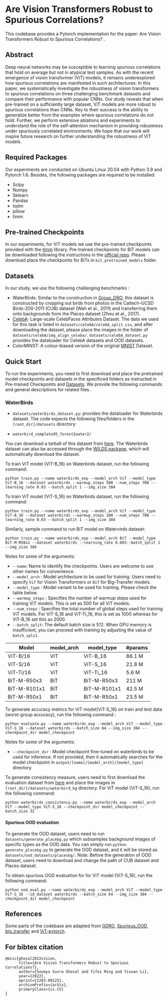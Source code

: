 # Are Vision Transformers Robust to Spurious Correlations?
This codebase provides a Pytorch implementation for the paper: Are Vision Transformers Robust to Spurious Correlations? . 

## Abstract
Deep neural networks may be susceptible to learning spurious correlations that hold on average but not in atypical test samples. As with the recent emergence of vision transformer (ViT) models, it remains underexplored how spurious correlations are manifested in such architectures. In this paper, we systematically investigate the robustness of vision transformers to spurious correlations on three challenging benchmark datasets and compare their performance with popular CNNs. Our study reveals that when pre-trained on a sufficiently large dataset, ViT models are more robust to spurious correlations than CNNs. Key to their success is the ability to generalize better from the examples where spurious correlations do not hold. Further, we perform extensive ablations and experiments to understand the role of the self-attention mechanism in providing robustness under spuriously correlated environments. We hope that our work will inspire future research on further understanding the robustness of ViT models.

## Required Packages
Our experiments are conducted on Ubuntu Linux 20.04 with Python 3.9 and Pytorch 1.6. Besides, the following packages are required to be installed:
* Scipy
* Numpy
* Sklearn
* Pandas
* tqdm
* pillow
* timm

## Pre-trained Checkpoints
In our experiments, for ViT models we use the pre-trained checkpoints provided with the [timm](https://github.com/rwightman/pytorch-image-models/tree/master/timm) library. Pre-trained checkpoints for BiT models can be downloaded following the instructions in the [official repo](https://github.com/google-research/big_transfer/blob/master/README.md). Please download place the checkpoints for BiTs in `bit_pretrained_models` folder.

## Datasets

In our study, we use the following challenging benchmarks :
  - WaterBirds:  Similar to the construction in [Group_DRO](https://github.com/kohpangwei/group_DRO), this dataset is constructed by cropping out birds from photos in the Caltech-UCSD Birds-200-2011 (CUB) dataset (Wah et al., 2011) and transferring them onto backgrounds from the Places dataset (Zhou et al., 2017).
  - [CelebA](http://mmlab.ie.cuhk.edu.hk/projects/CelebA.html): Large-scale CelebFaces Attributes Dataset. The data we used for this task is listed in `datasets/celebA/celebA_split.csv`, and after downloading the dataset, please place the images in the folder of `datasets/celebA/img_align_celeba/`. `datasets/celebA_dataset.py` provides the dataloader for CelebA datasets and OOD datasets.
  - ColorMINST:  A colour-biased version of the original [MNIST](http://yann.lecun.com/exdb/mnist/) Dataset. 

## Quick Start
To run the experiments, you need to first download and place the pretrained model checkpoints and datasets in the specificed folders as instructed in Pre-trained Checkpoints and [Datasets](#Datasets). We provide the following commands and general descriptions for related files.

### WaterBirds
* `datasets/waterbirds_dataset.py`: provides the dataloader for Waterbirds dataset.
The code expects the following files/folders in the `[root_dir]/datasets` directory:

- `waterbird_complete95_forest2water2/`

You can download a tarball of this dataset from [here](https://nlp.stanford.edu/data/dro/waterbird_complete95_forest2water2.tar.gz). The Waterbirds dataset can also be accessed through the [WILDS package](https://github.com/p-lambda/wilds), which will automatically download the dataset.

To train ViT model (ViT-B_16) on Waterbirds dataset, run the following command:
```
python train.py --name waterbirds_exp --model_arch ViT --model_type ViT-B_16 --dataset waterbirds --warmup_steps 500 --num_steps 700 --learning_rate 0.03 --batch_split 1 --img_size 384
```
To train ViT model (ViT-S_16) on Waterbirds dataset, run the following command:
```
python train.py --name waterbirds_exp --model_arch ViT --model_type ViT-B_16 --dataset waterbirds --warmup_steps 100 --num_steps 700 --learning_rate 0.03 --batch_split 1 --img_size 384
```

Similarly, sample command to run BiT model on Watervirds dataset:
```
python train.py --name waterbirds_exp --model_arch BiT --model_type BiT-M-R50x1 --dataset waterbirds --learning_rate 0.003--batch_split 1 --img_size 384
```
Notes for some of the arguments:
* `--name`: Name to identify the checkpoints. Users are welcome to use other names for convenience.
* `--model_arch` : Model architecture to be used for training. Users need to specify `ViT` for Vision Transformers or `BiT` for Big-Transfer models.
* `--model_type` : Model variant to be used for training. Please check the table below.
* `--warmup_steps` : Specifies the number of warmup steps used for training ViT models. This is set as 500 for all ViT models.
* `--num_steps` : Specifies the total number of global steps used for training ViT models. For ViT-S_16 and ViT-Ti_16, this is set as 1000 whereas for ViT-B_16 set this as 2000.
* `--batch_split`: The default batch size is 512. When GPU memory is insufficient, you can proceed with training by adjusting the value of `batch_split`.

| Model        | model_arch | model_type   | #params |
|--------------|------------|--------------|---------|
| ViT-B/16     | ViT        | ViT-B_16     | 86.1 M  |
| ViT-S/16     | ViT        | ViT-S_16     | 21.8 M  |
| ViT-Ti/16    | ViT        | ViT-Ti_16    | 5.6 M   |
| BiT-M-R50x3  | BiT        | BiT-M-R50x3  | 211 M   |
| BiT-M-R101x1 | BiT        | BiT-M-R101x1 | 42.5 M  |
| BiT-M-R50x1  | BiT        | BiT-M-R50x1  | 23.5 M  |

To generate accuracy metrics for ViT model(ViT-S_16) on train and test data (worst-group accuracy), run the following command :
```
python evaluate.py --name waterbirds_exp --model_arch ViT --model_type ViT-S_16 --dataset waterbirds --batch_size 64 --img_size 384 --checkpoint_dir model_checkpoint
```
Notes for some of the arguments:

* `--checkpoint_dir` : Model checkpoint fine-tuned on waterbirds to be used for inference. If not provided, then it automatically searches for the model checkpoint in `output/[name]/[model_arch]/[model_type]` directory.

To generate consistency measure, users need to first download the evaluation dataset from [here](https://www.dropbox.com/s/eq32ww5bmailgaj/waterbird_bg.zip?dl=0) and place the images in `[root_dir]/datasets/waterbird_bg` directory. For ViT model (ViT-S_16), run the following command: 

```
python waterbirds_consistency.py --name waterbirds_exp --model_arch ViT --model_type ViT-S_16 --checkpoint_dir model_checkpoint --batch_size 32
```

#### Spurious OOD evaluation
To generate the OOD dataset, users need to run `datasets/generate_placebg.py` which subsamples background images of specific types as the OOD data. You can simply run `python generate_placebg.py` to generate the OOD dataset, and it will be stored as `datasets/ood_datasets/placesbg/`. Note: Before the generation of OOD dataset, users need to download and change the path of CUB dataset and Places dataset.

To obtain spurious OOD evaluation for for ViT model (ViT-S_16), run the following command:
```
python ood_eval.py --name waterbirds_exp --model_arch ViT --model_type ViT-S_16 --id_dataset waterbirds --batch_size 64 --img_size 384 --checkpoint_dir model_checkpoint
```


## References
Some parts of the codebase are adapted from [GDRO](https://github.com/kohpangwei/group_DRO), [Spurious_OOD](https://github.com/deeplearning-wisc/Spurious_OOD), [big_transfer](https://github.com/google-research/big_transfer) and [ViT-pytorch](https://github.com/jeonsworld/ViT-pytorch).

## For bibtex citation 

```
@misc{ghosal2022vision,
      title={Are Vision Transformers Robust to Spurious Correlations?}, 
      author={Soumya Suvra Ghosal and Yifei Ming and Yixuan Li},
      year={2022},
      eprint={2203.09125},
      archivePrefix={arXiv},
      primaryClass={cs.CV}
}
```
